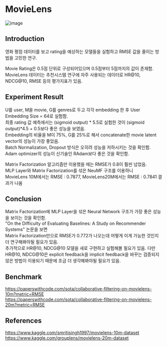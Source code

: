 # MovieLens

![image](https://user-images.githubusercontent.com/87184009/127741772-e7dce7af-1d76-4720-a320-6a87f695c1c8.png)

## Introduction
영화 평점 데이터를 보고 rating을 예상하는 모델들을 실험하고 RMSE 값을 줄이는 방법을 고민한 연구.

Movie Rating은 0.5점 단위로 구성되어있으며 0.5점부터 5점까지의 값이 존재함. \
MovieLens 데이터는 추천시스템 연구에 자주 사용되는 데이터로 HR@10, NDCG@10, RMSE 등의 평가지표가 있음.

## Experiment Result
U를 user, M을 movie, G를 genres로 두고 각각 embedding 한 후 User Embedding Size = 64로 실험함. \
최종 rating 값 예측에서는 (sigmoid output) * 5.5로 실험한 것이 (sigmoid output)*4.5 + 0.5보다 좋은 성능을 보였음. \
Embedding의 비율을 M이 75%, G를 25%로 해서 concatenate한 movie latent vector의 성능이 가장 좋았음. \
Batch Normalization, Dropout 방식은 오히려 성능을 저하시키는 것을 확인함. \
Adam optimizer의 성능이 신기술인 RAdam보다 좋은 것을 확인함.

Matrix Factorization 알고리즘만 이용했을 때는 RMSE가 0.8이 훨씬 넘었음. \
MLP Layer와 Matrix Factorization를 섞은 NeuMF 구조를 이용하니 \
MovieLens 10M에서는 RMSE : 0.7877, MovieLens20M에서는 RMSE : 0.7841 결과가 나옴

## Conclusion
Matrix Factorization에 MLP Layer을 섞은 Neural Network 구조가 가장 좋은 성능을 보이는 것을 확인함. \
"On the Difficulty of Evaluating Baselines: A Study on Recommender Systems" 논문을 보면 \
Matrix Factorization만으로 RMSE가 0.772가 나오는데 어떻게 이게 가능한 것인지 더 연구해봐야될 필요가 있음. \
추가적으로 HR@10, NDCG@10 모델을 새로 구현하고 실험해볼 필요가 있음.
다만 HR@10, NDCG@10은 explicit feedback을 implicit feedback을 바꾸는 검증되지 않은 방법이 이용되기 때문에 조금 더 생각해봐야될 필요가 있음.

## Benchmark
https://paperswithcode.com/sota/collaborative-filtering-on-movielens-10m?metric=RMSE \
https://paperswithcode.com/sota/collaborative-filtering-on-movielens-20m?metric=RMSE

## References
https://www.kaggle.com/smritisingh1997/movielens-10m-dataset \
https://www.kaggle.com/grouplens/movielens-20m-dataset
